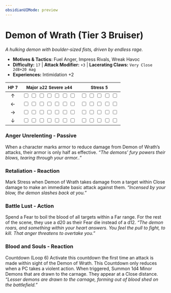 ```yaml
---
obsidianUIMode: preview
---
```

# Demon of Wrath (Tier 3 Bruiser)

*A hulking demon with boulder-sized fists, driven by endless rage.*

- **Motives & Tactics**: Fuel Anger, Impress Rivals, Wreak Havoc
- **Difficulty:** `17` | **Attack Modifier:** `+3` | **Lacerating Claws:** `Very Close 2d8+20 mag`
- **Experiences:** Intimidation +2

| <small>HP</small> `7` | <small>Major</small> `≥22` <small>Severe</small> `≥44` | <small>Stress</small> `5` |
|:-:|:-:|:-:|
| ↑ |  <input type="checkbox" unchecked id="3a4359af"> <input type="checkbox" unchecked id="7c53dd41"> <input type="checkbox" unchecked id="00b396a2"> <input type="checkbox" unchecked id="465f171a"> <input type="checkbox" unchecked id="ee8addb6"> <input type="checkbox" unchecked id="6176a18b"> <input type="checkbox" unchecked id="2c3910af"> |  <input type="checkbox" unchecked id="b04d58db"> <input type="checkbox" unchecked id="54d516df"> <input type="checkbox" unchecked id="cd12a029"> <input type="checkbox" unchecked id="6973d4b5"> <input type="checkbox" unchecked id="f147cd33"> |
| ← |  <input type="checkbox" unchecked id="005f3b49"> <input type="checkbox" unchecked id="dcc468fe"> <input type="checkbox" unchecked id="2fd430b2"> <input type="checkbox" unchecked id="707ee4a0"> <input type="checkbox" unchecked id="ec3a5094"> <input type="checkbox" unchecked id="4dd09203"> <input type="checkbox" unchecked id="f822baf2"> |  <input type="checkbox" unchecked id="5818b064"> <input type="checkbox" unchecked id="033f049c"> <input type="checkbox" unchecked id="bc86ec24"> <input type="checkbox" unchecked id="973d164a"> <input type="checkbox" unchecked id="91867968"> |
| → |  <input type="checkbox" unchecked id="ec65ae0e"> <input type="checkbox" unchecked id="0324fef3"> <input type="checkbox" unchecked id="53d08121"> <input type="checkbox" unchecked id="e7ebbbf9"> <input type="checkbox" unchecked id="a01d8e18"> <input type="checkbox" unchecked id="fbc5a7f0"> <input type="checkbox" unchecked id="2438c2a9"> |  <input type="checkbox" unchecked id="467b8292"> <input type="checkbox" unchecked id="49412aa1"> <input type="checkbox" unchecked id="c52b5f69"> <input type="checkbox" unchecked id="6e0e0a9c"> <input type="checkbox" unchecked id="83d447fe"> |
| ↓ |  <input type="checkbox" unchecked id="d9ae7a32"> <input type="checkbox" unchecked id="a1363c87"> <input type="checkbox" unchecked id="a4ca33a3"> <input type="checkbox" unchecked id="ab90d400"> <input type="checkbox" unchecked id="3128d9f7"> <input type="checkbox" unchecked id="060c8ee0"> <input type="checkbox" unchecked id="83f8a151"> |  <input type="checkbox" unchecked id="44a246b8"> <input type="checkbox" unchecked id="1628d2c7"> <input type="checkbox" unchecked id="2002cee2"> <input type="checkbox" unchecked id="24f521a0"> <input type="checkbox" unchecked id="f08afd6b"> |

### Anger Unrelenting - Passive

When a character marks armor to reduce damage from Demon of Wrath’s attacks, their armor is only half as effective. *“The demons’ fury powers their blows, tearing through your armor..”*

### Retaliation - Reaction

Mark Stress when Demon of Wrath takes damage from a target within Close damage to make an immediate basic attack against them. *“Incensed by your blow, the demon slashes back at you.”*

### Battle Lust - Action

Spend a Fear to boil the blood of all targets within a Far range. For the rest of the scene, they use a d20 as their Fear die instead of a d12. *“The demon roars, and something within your heart answers. You feel the pull to fight, to kill. That anger threatens to overtake you.”*

### Blood and Souls - Reaction

Countdown (Loop 6) Activate this countdown the first time an attack is made within sight of the Demon of Wrath. This Countdown only reduces when a PC takes a violent action. When triggered, Summon 1d4 Minor Demons that are drawn to the carnage. They appear at a Close distance. *“Lesser demons are drawn to the carnage, forming out of blood shed on the battlefield.”*